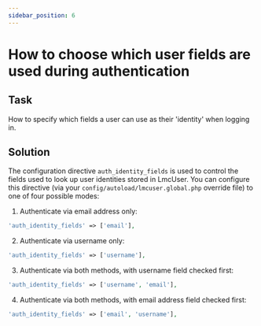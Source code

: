 ```yaml
---
sidebar_position: 6
---
```

# How to choose which user fields are used during authentication

## Task
How to specify which fields a user can use as their 'identity' when logging in.

## Solution

The configuration directive `auth_identity_fields` is used to control the fields used to look up user identities stored in LmcUser.  You can configure this directive (via your `config/autoload/lmcuser.global.php` override file) to one of four possible modes:

1. Authenticate via email address only:
```php
'auth_identity_fields' => ['email'],
```
2. Authenticate via username only:
```php
'auth_identity_fields' => ['username'],
```

3. Authenticate via both methods, with username field checked first:
```php
'auth_identity_fields' => ['username', 'email'],
```

4. Authenticate via both methods, with email address field checked first:
```php
'auth_identity_fields' => ['email', 'username'],
```
